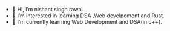 - 👋 Hi, I’m nishant singh rawal
- 👀 I’m interested in learning DSA ,Web develpoment and Rust.
- 🌱 I’m currently learning Web Development and DSA(in c++).
  

<!---
nishantrawal2023/nishantrawal2023 is a ✨ special ✨ repository because its `README.md` (this file) appears on your GitHub profile.
You can click the Preview link to take a look at your changes.
--->
